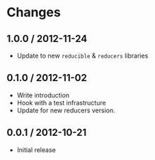 # Changes

## 1.0.0 / 2012-11-24

 - Update to new `reducible` & `reducers` libraries

## 0.1.0 / 2012-11-02

  - Write introduction
  - Hook with a test infrastructure
  - Update for new reducers version.

## 0.0.1 / 2012-10-21

  - Initial release
